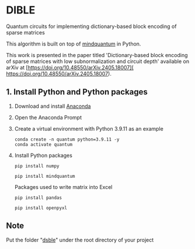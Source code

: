 # DIBLE
Quantum circuits for implementing dictionary-based block encoding of sparse matrices

This algorithm is built on top of [mindquantum](https://www.mindspore.cn/mindquantum/docs/en/r0.6/index.html) in Python.

This work is presented in the paper titled 'Dictionary-based block encoding of sparse matrices with low subnormalization and circuit depth' available on arXiv at [https://doi.org/10.48550/arXiv.2405.18007](
https://doi.org/10.48550/arXiv.2405.18007).

## 1. Install Python and Python packages

1. Download and install [Anaconda](https://www.anaconda.com/download)

2. Open the Anaconda Prompt
   
3. Create a virtual environment with Python 3.9.11 as an example

   ```
   conda create -n quantum python=3.9.11 -y
   conda activate quantum
   ```

3. Install Python packages

   ```
   pip install numpy
   ```
   ```
   pip install mindquantum
   ```
   Packages used to write matrix into Excel
   ```
   pip install pandas
   ```
   ```
   pip install openpyxl
   ```

## Note

Put the folder "[dsble](https://github.com/ChunlinYangHEU/DISBLE/tree/main/dible)" under the root directory of your project
